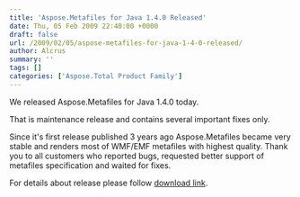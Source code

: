 ```yaml
---
title: 'Aspose.Metafiles for Java 1.4.0 Released'
date: Thu, 05 Feb 2009 22:40:00 +0000
draft: false
url: /2009/02/05/aspose-metafiles-for-java-1-4-0-released/
author: Alcrus
summary: ''
tags: []
categories: ['Aspose.Total Product Family']
---
```


We released Aspose.Metafiles for Java 1.4.0 today.  
  
That is maintenance release and contains several important fixes only.  
  
Since it's first release published 3 years ago Aspose.Metafiles became very stable and renders most of WMF/EMF metafiles with highest quality. Thank you to all customers who reported bugs, requested better support of metafiles specification and waited for fixes.  
  
For details about release please follow [download link][1].




[1]: http://www.aspose.com/community/files/51/file-format-components/aspose.metafiles/default.aspx




